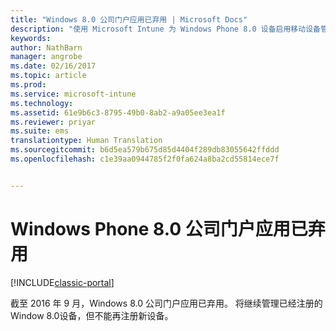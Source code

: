 ```yaml
---
title: "Windows 8.0 公司门户应用已弃用 | Microsoft Docs"
description: "使用 Microsoft Intune 为 Windows Phone 8.0 设备启用移动设备管理 (MDM)。"
keywords: 
author: NathBarn
manager: angrobe
ms.date: 02/16/2017
ms.topic: article
ms.prod: 
ms.service: microsoft-intune
ms.technology: 
ms.assetid: 61e9b6c3-8795-49b0-8ab2-a9a05ee3ea1f
ms.reviewer: priyar
ms.suite: ems
translationtype: Human Translation
ms.sourcegitcommit: b6d5ea579b675d85d4404f289db83055642ffddd
ms.openlocfilehash: c1e39aa0944785f2f0fa624a8ba2cd55814ece7f


---
```


#  <a name="windows-phone-80-company-portal-app-deprecated"></a>Windows Phone 8.0 公司门户应用已弃用

[!INCLUDE[classic-portal](../includes/classic-portal.md)]

截至 2016 年 9 月，Windows 8.0 公司门户应用已弃用。 将继续管理已经注册的 Window 8.0设备，但不能再注册新设备。



<!--HONumber=Dec16_HO2-->


